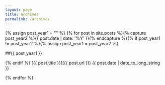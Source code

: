 ```yaml
---
layout: page
title: Archives
permalink: /archive/
---
```

{% assign post_year1 = "" %}
{% for post in site.posts %}{% capture post_year2 %}{{ post.date | date: '%Y' }}{% endcapture %}{% if post_year1 != post_year2 %}{% assign post_year1 = post_year2 %}

##{{ post_year1 }}

{% endif %}
[{{ post.title }}]({{ post.url }}) <span class="pull-right">{{ post.date | date_to_long_string }}</span>

{% endfor %}
